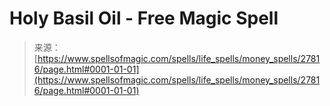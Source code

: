 <!--yml
category: 未分类
date: 2024-06-12 19:17:17
-->

# Holy Basil Oil - Free Magic Spell

> 来源：[https://www.spellsofmagic.com/spells/life_spells/money_spells/27816/page.html#0001-01-01](https://www.spellsofmagic.com/spells/life_spells/money_spells/27816/page.html#0001-01-01)